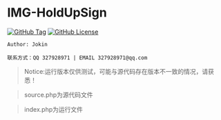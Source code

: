 # IMG-HoldUpSign


[![GitHub Tag](https://img.shields.io/github/tag/jokin1999/HoldUpSign.svg?style=flat-square)](https://github.com/jokin1999/HoldUpSign)
[![GitHub License](https://img.shields.io/dub/l/vibe-d.svg)](https://raw.githubusercontent.com/jokin1999/HoldUpSign/master/LICENSE)

`Author: Jokin`

`联系方式：QQ 327928971 | EMAIL 327928971@qq.com`

> Notice:运行版本仅供测试，可能与源代码存在版本不一致的情况，请获悉！

> source.php为源代码文件

> index.php为运行文件
